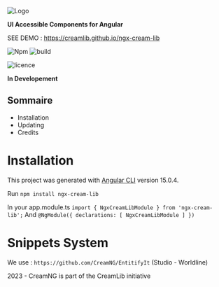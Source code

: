 ![Logo](https://creamlib.github.io/ngx-cream-lib/assets/img/creamNG-logo.svg)

**UI Accessible Components for Angular**

SEE DEMO : https://creamlib.github.io/ngx-cream-lib

![Npm](https://camo.githubusercontent.com/3cb4eb3c991f38eddc8092d7d9c8c5b5d8888a33/68747470733a2f2f62616467652e667572792e696f2f6a732f253430616e67756c6172253246636f72652e737667)
![build](https://camo.githubusercontent.com/8d227cc53b74107a9721d592157e02723beb43a9/68747470733a2f2f7472617669732d63692e6f72672f616e67756c61722f616e67756c61722e7376673f6272616e63683d6d6173746572)

![licence](https://camo.githubusercontent.com/3ccf4c50a1576b0dd30b286717451fa56b783512/68747470733a2f2f696d672e736869656c64732e696f2f62616467652f4c6963656e73652d4d49542d79656c6c6f772e737667)

**In Developement**

## Sommaire

- Installation
- Updating
- Credits

# Installation

This project was generated with [Angular CLI](https://github.com/angular/angular-cli) version 15.0.4.

Run
`npm install ngx-cream-lib`

In your app.module.ts
`import { NgxCreamLibModule } from 'ngx-cream-lib';`
And
`@NgModule({
  declarations: [
    NgxCreamLibModule
   ]
  })`

# Snippets System

We use :
`https://github.com/CreamNG/EntitifyIt` (Studio - Worldline)

2023 - CreamNG is part of the CreamLib initiative
